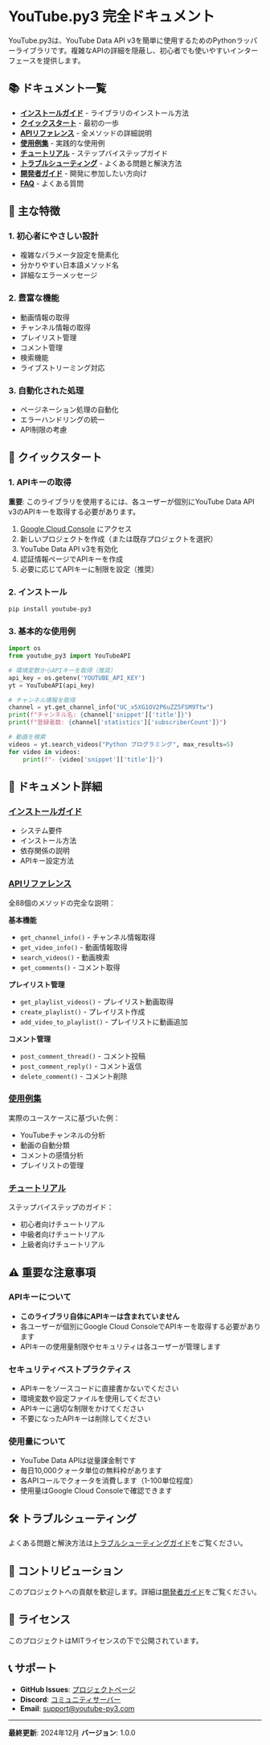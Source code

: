 # YouTube.py3 完全ドキュメント

YouTube.py3は、YouTube Data API v3を簡単に使用するためのPythonラッパーライブラリです。複雑なAPIの詳細を隠蔽し、初心者でも使いやすいインターフェースを提供します。

## 📚 ドキュメント一覧

- [**インストールガイド**](installation.md) - ライブラリのインストール方法
- [**クイックスタート**](quickstart.md) - 最初の一歩
- [**APIリファレンス**](api_reference.md) - 全メソッドの詳細説明
- [**使用例集**](examples/) - 実践的な使用例
- [**チュートリアル**](tutorials/) - ステップバイステップガイド
- [**トラブルシューティング**](troubleshooting.md) - よくある問題と解決方法
- [**開発者ガイド**](developer_guide.md) - 開発に参加したい方向け
- [**FAQ**](faq.md) - よくある質問

## 🎯 主な特徴

### 1. 初心者にやさしい設計
- 複雑なパラメータ設定を簡素化
- 分かりやすい日本語メソッド名
- 詳細なエラーメッセージ

### 2. 豊富な機能
- 動画情報の取得
- チャンネル情報の取得
- プレイリスト管理
- コメント管理
- 検索機能
- ライブストリーミング対応

### 3. 自動化された処理
- ページネーション処理の自動化
- エラーハンドリングの統一
- API制限の考慮

## 🚀 クイックスタート

### 1. APIキーの取得

**重要**: このライブラリを使用するには、各ユーザーが個別にYouTube Data API v3のAPIキーを取得する必要があります。

1. [Google Cloud Console](https://console.cloud.google.com/) にアクセス
2. 新しいプロジェクトを作成（または既存プロジェクトを選択）
3. YouTube Data API v3を有効化
4. 認証情報ページでAPIキーを作成
5. 必要に応じてAPIキーに制限を設定（推奨）

### 2. インストール

```bash
pip install youtube-py3
```

### 3. 基本的な使用例

```python
import os
from youtube_py3 import YouTubeAPI

# 環境変数からAPIキーを取得（推奨）
api_key = os.getenv('YOUTUBE_API_KEY')
yt = YouTubeAPI(api_key)

# チャンネル情報を取得
channel = yt.get_channel_info("UC_x5XG1OV2P6uZZ5FSM9Ttw")
print(f"チャンネル名: {channel['snippet']['title']}")
print(f"登録者数: {channel['statistics']['subscriberCount']}")

# 動画を検索
videos = yt.search_videos("Python プログラミング", max_results=5)
for video in videos:
    print(f"- {video['snippet']['title']}")
```

## 📖 ドキュメント詳細

### [インストールガイド](installation.md)
- システム要件
- インストール方法
- 依存関係の説明
- APIキー設定方法

### [APIリファレンス](api_reference.md)
全88個のメソッドの完全な説明：

**基本機能**
- `get_channel_info()` - チャンネル情報取得
- `get_video_info()` - 動画情報取得
- `search_videos()` - 動画検索
- `get_comments()` - コメント取得

**プレイリスト管理**
- `get_playlist_videos()` - プレイリスト動画取得
- `create_playlist()` - プレイリスト作成
- `add_video_to_playlist()` - プレイリストに動画追加

**コメント管理**
- `post_comment_thread()` - コメント投稿
- `post_comment_reply()` - コメント返信
- `delete_comment()` - コメント削除

### [使用例集](examples/)
実際のユースケースに基づいた例：
- YouTubeチャンネルの分析
- 動画の自動分類
- コメントの感情分析
- プレイリストの管理

### [チュートリアル](tutorials/)
ステップバイステップのガイド：
- 初心者向けチュートリアル
- 中級者向けチュートリアル
- 上級者向けチュートリアル

## ⚠️ 重要な注意事項

### APIキーについて
- **このライブラリ自体にAPIキーは含まれていません**
- 各ユーザーが個別にGoogle Cloud ConsoleでAPIキーを取得する必要があります
- APIキーの使用量制限やセキュリティは各ユーザーが管理します

### セキュリティベストプラクティス
- APIキーをソースコードに直接書かないでください
- 環境変数や設定ファイルを使用してください
- APIキーに適切な制限をかけてください
- 不要になったAPIキーは削除してください

### 使用量について
- YouTube Data APIは従量課金制です
- 毎日10,000クォータ単位の無料枠があります
- 各APIコールでクォータを消費します（1-100単位程度）
- 使用量はGoogle Cloud Consoleで確認できます

## 🛠️ トラブルシューティング

よくある問題と解決方法は[トラブルシューティングガイド](troubleshooting.md)をご覧ください。

## 🤝 コントリビューション

このプロジェクトへの貢献を歓迎します。詳細は[開発者ガイド](developer_guide.md)をご覧ください。

## 📄 ライセンス

このプロジェクトはMITライセンスの下で公開されています。

## 📞 サポート

- **GitHub Issues**: [プロジェクトページ](https://github.com/yourusername/youtube-py3/issues)
- **Discord**: [コミュニティサーバー](https://discord.gg/youtube-py3)
- **Email**: support@youtube-py3.com

---

**最終更新**: 2024年12月
**バージョン**: 1.0.0
